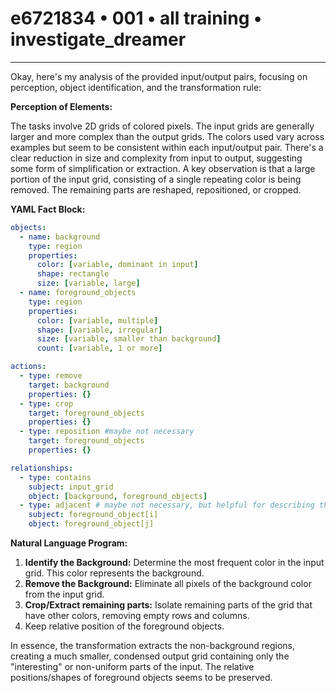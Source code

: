 # e6721834 • 001 • all training • investigate_dreamer

---
Okay, here's my analysis of the provided input/output pairs, focusing on perception, object identification, and the transformation rule:

**Perception of Elements:**

The tasks involve 2D grids of colored pixels. The input grids are generally larger and more complex than the output grids. The colors used vary across examples but seem to be consistent within each input/output pair. There's a clear reduction in size and complexity from input to output, suggesting some form of simplification or extraction. A key observation is that a large portion of the input grid, consisting of a single repeating color is being removed. The remaining parts are reshaped, repositioned, or cropped.

**YAML Fact Block:**



```yaml
objects:
  - name: background
    type: region
    properties:
      color: [variable, dominant in input]
      shape: rectangle
      size: [variable, large]
  - name: foreground_objects
    type: region
    properties:
      color: [variable, multiple]
      shape: [variable, irregular]
      size: [variable, smaller than background]
      count: [variable, 1 or more]

actions:
  - type: remove
    target: background
    properties: {}
  - type: crop
    target: foreground_objects
    properties: {}
  - type: reposition #maybe not necessary
    target: foreground_objects
    properties: {}

relationships:
  - type: contains
    subject: input_grid
    object: [background, foreground_objects]
  - type: adjacent # maybe not necessary, but helpful for describing the program
    subject: foreground_object[i]
    object: foreground_object[j]
```



**Natural Language Program:**

1. **Identify the Background:** Determine the most frequent color in the input grid. This color represents the background.
2. **Remove the Background:** Eliminate all pixels of the background color from the input grid.
3. **Crop/Extract remaining parts:** Isolate remaining parts of the grid that have other colors, removing empty rows and columns.
4. Keep relative position of the foreground objects.

In essence, the transformation extracts the non-background regions, creating a much smaller, condensed output grid containing only the "interesting" or non-uniform parts of the input. The relative positions/shapes of foreground objects seems to be preserved.


